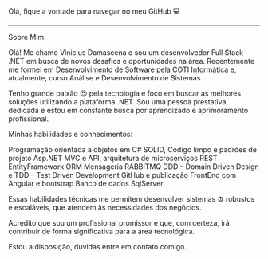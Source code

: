 Olá, fique a vontade para navegar no meu GitHub	💻
___________________________________________________________________________________________________

Sobre Mim:

Olá! Me chamo Vinicius Damascena e sou um desenvolvedor Full Stack .NET em busca de novos desafios e oportunidades na área. 
Recentemente me formei em Desenvolvimento de Software pela COTI Informática e, atualmente, curso Análise e Desenvolvimento de Sistemas.

Tenho grande paixão 😍 pela tecnologia e foco em buscar as melhores soluções utilizando a plataforma .NET. 
Sou uma pessoa prestativa, dedicada e estou em constante busca por aprendizado e aprimoramento profissional.

Minhas habilidades e conhecimentos: 

Programação orientada a objetos em C# 
SOLID, Código limpo e padrões de projeto
Asp.NET MVC e API, arquitetura de microserviços REST
EntityFramework ORM 
Mensageria RABBITMQ
DDD – Domain Driven Design e TDD – Test Driven Development
GitHub e publicação 
FrontEnd com Angular e bootstrap
Banco de dados SqlServer

Essas habilidades técnicas me permitem desenvolver sistemas ⚙️ robustos e escaláveis, que atendem às necessidades dos negócios.

Acredito que sou um profissional promissor e que, com certeza, irá contribuir de forma significativa para a área tecnológica.

Estou a disposição, duvidas entre em contato comigo.
